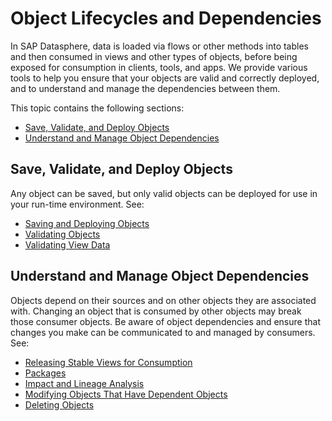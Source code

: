 <!-- loiof0a0e4cace7c4ebd8fabd036638e0f9d -->

# Object Lifecycles and Dependencies

In SAP Datasphere, data is loaded via flows or other methods into tables and then consumed in views and other types of objects, before being exposed for consumption in clients, tools, and apps. We provide various tools to help you ensure that your objects are valid and correctly deployed, and to understand and manage the dependencies between them.

This topic contains the following sections:

-   [Save, Validate, and Deploy Objects](object-lifecycles-and-dependencies-f0a0e4c.md#loiof0a0e4cace7c4ebd8fabd036638e0f9d__section_save_validate_deploy)
-   [Understand and Manage Object Dependencies](object-lifecycles-and-dependencies-f0a0e4c.md#loiof0a0e4cace7c4ebd8fabd036638e0f9d__section_dependencies)



<a name="loiof0a0e4cace7c4ebd8fabd036638e0f9d__section_save_validate_deploy"/>

## Save, Validate, and Deploy Objects

Any object can be saved, but only valid objects can be deployed for use in your run-time environment. See:

-   [Saving and Deploying Objects](saving-and-deploying-objects-7c0b560.md)
-   [Validating Objects](validating-objects-685b1e0.md)
-   [Validating View Data](validating-view-data-ed4063d.md)



<a name="loiof0a0e4cace7c4ebd8fabd036638e0f9d__section_dependencies"/>

## Understand and Manage Object Dependencies

Objects depend on their sources and on other objects they are associated with. Changing an object that is consumed by other objects may break those consumer objects. Be aware of object dependencies and ensure that changes you make can be communicated to and managed by consumers. See:

-   [Releasing Stable Views for Consumption](releasing-stable-views-for-consumption-5b99e9b.md)
-   [Packages](packages-a806c67.md)
-   [Impact and Lineage Analysis](impact-and-lineage-analysis-9da4892.md)
-   [Modifying Objects That Have Dependent Objects](modifying-objects-that-have-dependent-objects-f315863.md)
-   [Deleting Objects](deleting-objects-1e69cbb.md)


